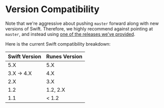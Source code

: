 # Version Compatibility #

Note that we're aggressive about pushing `master` forward along with new
versions of Swift. Therefore, we highly recommend against pointing at
`master`, and instead using [one of the releases we've provided][releases].

Here is the current Swift compatibility breakdown:

| Swift Version | Runes Version |
| ------------- | ------------- |
| 5.X           | 5.X           |
| 3.X -> 4.X    | 4.X           |
| 2.X           | 3.X           |
| 1.2           | 1.2, 2.X      |
| 1.1           | < 1.2         |

[releases]: https://github.com/thoughtbot/Runes/releases
